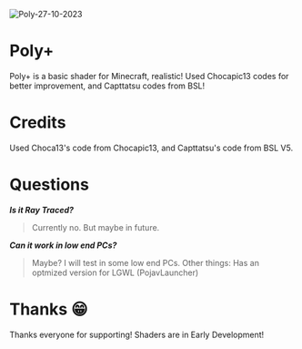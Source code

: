 
![Poly-27-10-2023](https://github.com/AlphaStoic/Poly-/assets/149120746/8fe5b049-3dcc-400b-980d-ce20c1e7adb1)

# Poly+
Poly+ is a basic shader for Minecraft, realistic! Used Chocapic13 codes for better improvement, and Capttatsu codes from BSL!

# Credits
Used Choca13's code from Chocapic13, and Capttatsu's code from BSL V5.

# Questions
_**Is it Ray Traced?**_
> Currently no. But maybe in future.


_**Can it work in low end PCs?**_
> Maybe? I will test in some low end PCs.
> Other things: Has an optmized version for LGWL (PojavLauncher)

# Thanks 😁
Thanks everyone for supporting! 
Shaders are in Early Development!



